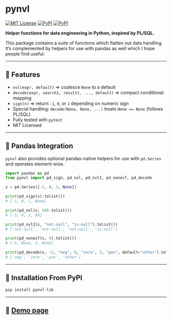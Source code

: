 # pynvl

[![MIT License](https://img.shields.io/badge/License-MIT-blue.svg)](https://github.com/betterinfotech/pynvl_project/blob/main/LICENSE)
[![PyPI](https://img.shields.io/pypi/v/pynvl.svg)](https://pypi.org/project/pynvl-lib/)
[![PyPI](https://img.shields.io/pypi/v/pynvl.svg)](https://pypi.org/project/pynvl-lib/)

**Helper functions for data engineering in Python, inspired by PL/SQL.**

This package contains a suite of functions which flatten out data handling.  
It’s complemented by helpers for use with pandas as well which I hope people find useful.

---

## 🔹 Features

- `nvl(expr, default)` => coalesce `None` to a default  
- `decode(expr, search1, result1, ..., default)` => compact conditional mapping  
- `sign(n)` => return `-1`, `0`, or `1` depending on numeric sign  
- Special handling: `decode(None, None, ...)` treats `None == None` (follows PL/SQL)  
- Fully tested with `pytest`  
- MIT Licensed  

---

## 🔹 Pandas Integration

`pynvl` also provides optional pandas-native helpers for use with `pd.Series` and operates element-wise.

```python
import pandas as pd
from pynvl import pd_sign, pd_nvl, pd_nvl2, pd_noneif, pd_decode

s = pd.Series([-5, 0, 3, None])

print(pd_sign(s).tolist())
# [-1, 0, 1, None]

print(pd_nvl(s, 99).tolist())
# [-5, 0, 3, 99]

print(pd_nvl2(s, "not-null", "is-null").tolist())
# ['not-null', 'not-null', 'not-null', 'is-null']

print(pd_noneif(s, 0).tolist())
# [-5, None, 3, None]

print(pd_decode(s, -5, "neg", 0, "zero", 3, "pos", default="other").tolist())
# ['neg', 'zero', 'pos', 'other']
```

---

## 🔹 Installation From PyPI
```bash
pip install pynvl-lib
```
---

## 🔹 [Demo page](demo.md)

